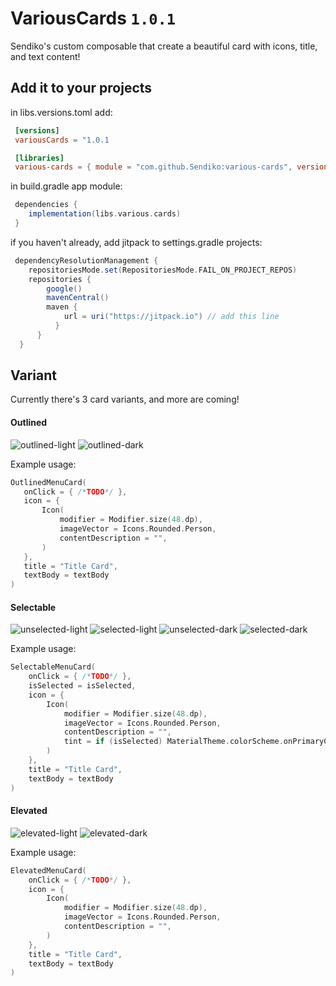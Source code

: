 # VariousCards   `1.0.1`

Sendiko's custom composable that create a beautiful card with icons, title, and text content!

## Add it to your projects

in libs.versions.toml add:

```toml
 [versions]
 variousCards = "1.0.1
```

```toml
 [libraries]
 various-cards = { module = "com.github.Sendiko:various-cards", version.ref = "variousCards" }
```

in build.gradle app module: 

```gradle
 dependencies {
    implementation(libs.various.cards)
 }
```

if you haven't already, add jitpack to settings.gradle projects:

```gradle
 dependencyResolutionManagement {
    repositoriesMode.set(RepositoriesMode.FAIL_ON_PROJECT_REPOS)
    repositories {
        google()
        mavenCentral()
        maven {
            url = uri("https://jitpack.io") // add this line
          }
      }
  }
```

## Variant

Currently there's 3 card variants, and more are coming!

#### Outlined

![outlined-light](https://github.com/user-attachments/assets/7262d86d-9f25-4d53-afa2-b0c25320f9ce)
![outlined-dark](https://github.com/user-attachments/assets/1cd9bc4d-21c3-430c-b16f-526f6f5e377c)

Example usage:
 ```kotlin
OutlinedMenuCard(
    onClick = { /*TODO*/ },
    icon = {
        Icon(
            modifier = Modifier.size(48.dp),
            imageVector = Icons.Rounded.Person,
            contentDescription = "",
        )
    },
    title = "Title Card",
    textBody = textBody
)
```
#### Selectable

![unselected-light](https://github.com/user-attachments/assets/bdcc0124-50a4-413e-8907-af6afbaed2cb)
![selected-light](https://github.com/user-attachments/assets/6ae053a4-72a7-44a9-8045-ae0d362e9aec)
![unselected-dark](https://github.com/user-attachments/assets/3703fe68-bd5a-4399-8ef7-b4a5ba8b46ce)
![selected-dark](https://github.com/user-attachments/assets/970af1b6-be79-4b06-b797-0eb2c300dca3)

Example usage:
```kotlin
SelectableMenuCard(
    onClick = { /*TODO*/ },
    isSelected = isSelected,
    icon = {
        Icon(
            modifier = Modifier.size(48.dp),
            imageVector = Icons.Rounded.Person,
            contentDescription = "",
            tint = if (isSelected) MaterialTheme.colorScheme.onPrimaryContainer else MaterialTheme.colorScheme.onSurface
        )
    },
    title = "Title Card",
    textBody = textBody
)
```

#### Elevated

![elevated-light](https://github.com/user-attachments/assets/d69c4b20-4f9c-49ae-9ccf-ce6a74da3ca0)
![elevated-dark](https://github.com/user-attachments/assets/1aa07b27-c395-4c8d-b468-e940bb9da35d)

Example usage:
```kotlin
ElevatedMenuCard(
    onClick = { /*TODO*/ },
    icon = {
        Icon(
            modifier = Modifier.size(48.dp),
            imageVector = Icons.Rounded.Person,
            contentDescription = "",
        )
    },
    title = "Title Card",
    textBody = textBody
)
```

